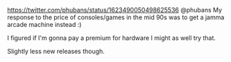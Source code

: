 https://twitter.com/phubans/status/1623490050498625536 @phubans My response to the price of consoles/games in the mid 90s was to get a jamma arcade machine instead :)

I figured if I'm gonna pay a premium for hardware I might as well try that.

Slightly less new releases though.